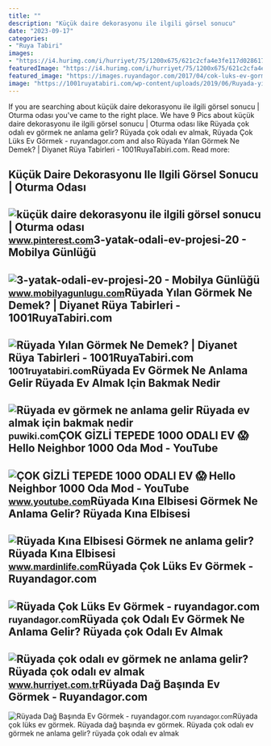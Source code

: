 ```yaml
---
title: ""
description: "Küçük daire dekorasyonu ile ilgili görsel sonucu"
date: "2023-09-17"
categories:
- "Ruya Tabiri"
images:
- "https://i4.hurimg.com/i/hurriyet/75/1200x675/621c2cfa4e3fe117d028617c.jpg"
featuredImage: "https://i4.hurimg.com/i/hurriyet/75/1200x675/621c2cfa4e3fe117d028617c.jpg"
featured_image: "https://images.ruyandagor.com/2017/04/cok-luks-ev-gormek-0058.jpg"
image: "https://1001ruyatabiri.com/wp-content/uploads/2019/06/Ruyada-yilan-Gormek-Ne-Demek-Diyanet-Ruya-Tabirleri-dini-islami-diyanet-ruya-tabirleri-sozlugu-ansiklopedisi.jpg"
---
```


If you are searching about küçük daire dekorasyonu ile ilgili görsel sonucu | Oturma odası you've came to the right place. We have 9 Pics about küçük daire dekorasyonu ile ilgili görsel sonucu | Oturma odası like Rüyada çok odalı ev görmek ne anlama gelir? Rüyada çok odalı ev almak, Rüyada Çok Lüks Ev Görmek - ruyandagor.com and also Rüyada Yılan Görmek Ne Demek? | Diyanet Rüya Tabirleri - 1001RuyaTabiri.com. Read more:

Küçük Daire Dekorasyonu Ile Ilgili Görsel Sonucu | Oturma Odası
---------------------------------------------------------------

 ![küçük daire dekorasyonu ile ilgili görsel sonucu | Oturma odası](https://i.pinimg.com/736x/1b/47/d3/1b47d35c43210c14bb8b8d7c12e2b7e1.jpg) <small>www.pinterest.com</small>3-yatak-odali-ev-projesi-20 - Mobilya Günlüğü
---------------------------------------------

 ![3-yatak-odali-ev-projesi-20 - Mobilya Günlüğü](https://www.mobilyagunlugu.com/wp-content/uploads/2016/10/3-yatak-odalı-ev-projesi-20-620x463.jpeg) <small>www.mobilyagunlugu.com</small>Rüyada Yılan Görmek Ne Demek? | Diyanet Rüya Tabirleri - 1001RuyaTabiri.com
---------------------------------------------------------------------------

 ![Rüyada Yılan Görmek Ne Demek? | Diyanet Rüya Tabirleri - 1001RuyaTabiri.com](https://1001ruyatabiri.com/wp-content/uploads/2019/06/Ruyada-yilan-Gormek-Ne-Demek-Diyanet-Ruya-Tabirleri-dini-islami-diyanet-ruya-tabirleri-sozlugu-ansiklopedisi.jpg) <small>1001ruyatabiri.com</small>Rüyada Ev Görmek Ne Anlama Gelir Rüyada Ev Almak Için Bakmak Nedir
------------------------------------------------------------------

 ![Rüyada ev görmek ne anlama gelir Rüyada ev almak için bakmak nedir](https://puwiki.com/wp-content/uploads/2020/03/ruyada-ev-gormek-ne-anlama-gelir-ruyada-ev-almak-icin-bakmak-nedir.jpg) <small>puwiki.com</small>ÇOK GİZLİ TEPEDE 1000 ODALI EV 😱 Hello Neighbor 1000 Oda Mod - YouTube
----------------------------------------------------------------------

 ![ÇOK GİZLİ TEPEDE 1000 ODALI EV 😱 Hello Neighbor 1000 Oda Mod - YouTube](https://i.ytimg.com/vi/7VnslemmrX0/maxresdefault.jpg) <small>www.youtube.com</small>Rüyada Kına Elbisesi Görmek Ne Anlama Gelir? Rüyada Kına Elbisesi
-----------------------------------------------------------------

 ![Rüyada Kına Elbisesi Görmek ne anlama gelir? Rüyada Kına Elbisesi](https://www.mardinlife.com/uploads/2022/06/15/ruyada-kina-elbisesi-gormek-ne-anlama-gelir-ruyada-kina-elbisesi-gormek-ne-demek-80446.png) <small>www.mardinlife.com</small>Rüyada Çok Lüks Ev Görmek - Ruyandagor.com
------------------------------------------

 ![Rüyada Çok Lüks Ev Görmek - ruyandagor.com](https://images.ruyandagor.com/2017/04/cok-luks-ev-gormek-0058.jpg) <small>ruyandagor.com</small>Rüyada çok Odalı Ev Görmek Ne Anlama Gelir? Rüyada çok Odalı Ev Almak
---------------------------------------------------------------------

 ![Rüyada çok odalı ev görmek ne anlama gelir? Rüyada çok odalı ev almak](https://i4.hurimg.com/i/hurriyet/75/1200x675/621c2cfa4e3fe117d028617c.jpg) <small>www.hurriyet.com.tr</small>Rüyada Dağ Başında Ev Görmek - Ruyandagor.com
---------------------------------------------

 ![Rüyada Dağ Başında Ev Görmek - ruyandagor.com](https://images.ruyandagor.com/2017/04/dag-basinda-ev-gormek-1512.jpg) <small>ruyandagor.com</small>Rüyada çok lüks ev görmek. Rüyada dağ başında ev görmek. Rüyada çok odalı ev görmek ne anlama gelir? rüyada çok odalı ev almak
